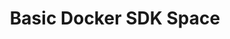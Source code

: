 ---
title: Basic Docker SDK Space
emoji: 🐳
colorFrom: purple
colorTo: gray
sdk: docker
app_port: 7860
---